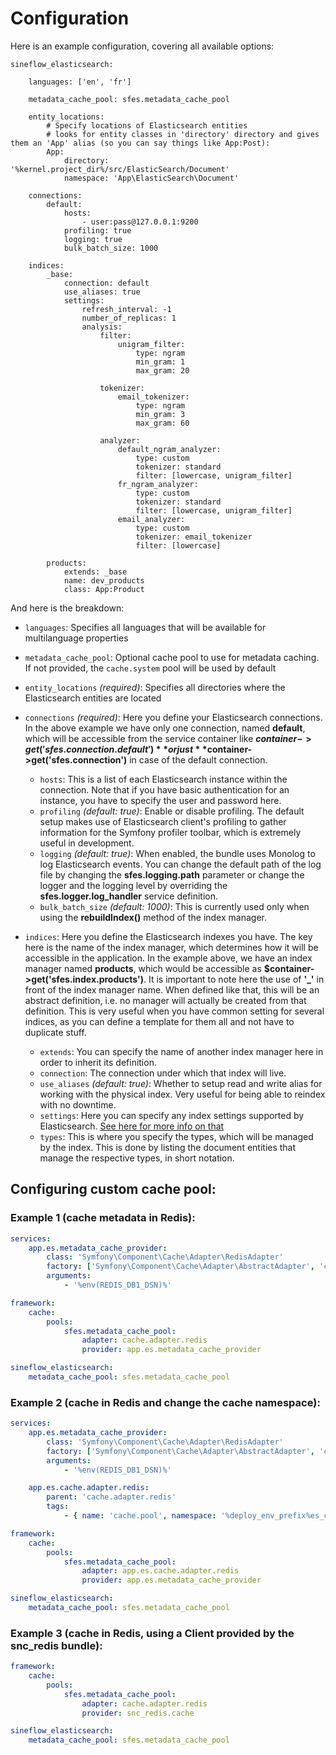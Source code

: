 # Configuration

Here is an example configuration, covering all available options:

```
sineflow_elasticsearch:

    languages: ['en', 'fr']

    metadata_cache_pool: sfes.metadata_cache_pool

    entity_locations:
        # Specify locations of Elasticsearch entities
        # looks for entity classes in 'directory' directory and gives them an 'App' alias (so you can say things like App:Post):
        App:
            directory: '%kernel.project_dir%/src/ElasticSearch/Document'
            namespace: 'App\ElasticSearch\Document'

    connections:
        default:
            hosts:
                - user:pass@127.0.0.1:9200
            profiling: true
            logging: true
            bulk_batch_size: 1000

    indices:
        _base:
            connection: default
            use_aliases: true
            settings:
                refresh_interval: -1
                number_of_replicas: 1
                analysis:
                    filter:
                        unigram_filter:
                            type: ngram
                            min_gram: 1
                            max_gram: 20

                    tokenizer:
                        email_tokenizer:
                            type: ngram
                            min_gram: 3
                            max_gram: 60

                    analyzer:
                        default_ngram_analyzer:
                            type: custom
                            tokenizer: standard
                            filter: [lowercase, unigram_filter]
                        fr_ngram_analyzer:
                            type: custom
                            tokenizer: standard
                            filter: [lowercase, unigram_filter]
                        email_analyzer:
                            type: custom
                            tokenizer: email_tokenizer
                            filter: [lowercase]

        products:
            extends: _base
            name: dev_products
            class: App:Product

```

And here is the breakdown:

* `languages`: Specifies all languages that will be available for multilanguage properties

* `metadata_cache_pool`: Optional cache pool to use for metadata caching. If not provided, the `cache.system` pool will be used by default

* `entity_locations` *(required)*: Specifies all directories where the Elasticsearch entities are located

* `connections` *(required)*: Here you define your Elasticsearch connections. In the above example we have only one connection, named **default**, which will be accessible from the service container like **$container->get('sfes.connection.default')** or just **$container->get('sfes.connection')** in case of the default connection.
    * `hosts`: This is a list of each Elasticsearch instance within the connection. Note that if you have basic authentication for an instance, you have to specify the user and password here.
    * `profiling` *(default: true)*: Enable or disable profiling. The default setup makes use of Elasticsearch client's profiling to gather information for the Symfony profiler toolbar, which is extremely useful in development.
    * `logging` *(default: true)*: When enabled, the bundle uses Monolog to log Elasticsearch events. You can change the default path of the log file by changing the **sfes.logging.path** parameter or change the logger and the logging level by overriding the **sfes.logger.log_handler** service definition.
    * `bulk_batch_size` *(default: 1000)*: This is currently used only when using the **rebuildIndex()** method of the index manager.

* `indices`: Here you define the Elasticsearch indexes you have. The key here is the name of the index manager, which determines how it will be accessible in the application. In the example above, we have an index manager named **products**, which would be accessible as **$container->get('sfes.index.products')**.
It is important to note here the use of **'_'** in front of the index manager name. When defined like that, this will be an abstract definition, i.e. no manager will actually be created from that definition. This is very useful when you have common setting for several indices, as you can define a template for them all and not have to duplicate stuff.
    * `extends`: You can specify the name of another index manager here in order to inherit its definition.
    * `connection`: The connection under which that index will live.
    * `use_aliases` *(default: true)*: Whether to setup read and write alias for working with the physical index. Very useful for being able to reindex with no downtime.
    * `settings`: Here you can specify any index settings supported by Elasticsearch. [See here for more info on that](https://www.elastic.co/guide/en/elasticsearch/reference/current/indices-update-settings.html)
    * `types`: This is where you specify the types, which will be managed by the index. This is done by listing the document entities that manage the respective types, in short notation.

## Configuring custom cache pool:

### Example 1 (cache metadata in Redis):

```yaml
services:
    app.es.metadata_cache_provider:
        class: 'Symfony\Component\Cache\Adapter\RedisAdapter'
        factory: ['Symfony\Component\Cache\Adapter\AbstractAdapter', 'createConnection']
        arguments:
            - '%env(REDIS_DB1_DSN)%'

framework:
    cache:
        pools:
            sfes.metadata_cache_pool:
                adapter: cache.adapter.redis
                provider: app.es.metadata_cache_provider

sineflow_elasticsearch:
    metadata_cache_pool: sfes.metadata_cache_pool
```

### Example 2 (cache in Redis and change the cache namespace):

```yaml
services:
    app.es.metadata_cache_provider:
        class: 'Symfony\Component\Cache\Adapter\RedisAdapter'
        factory: ['Symfony\Component\Cache\Adapter\AbstractAdapter', 'createConnection']
        arguments:
            - '%env(REDIS_DB1_DSN)%'

    app.es.cache.adapter.redis:
        parent: 'cache.adapter.redis'
        tags:
            - { name: 'cache.pool', namespace: '%deploy_env_prefix%es_cache' }

framework:
    cache:
        pools:
            sfes.metadata_cache_pool:
                adapter: app.es.cache.adapter.redis
                provider: app.es.metadata_cache_provider

sineflow_elasticsearch:
    metadata_cache_pool: sfes.metadata_cache_pool
```


### Example 3 (cache in Redis, using a Client provided by the snc_redis bundle):

```yaml
framework:
    cache:
        pools:
            sfes.metadata_cache_pool:
                adapter: cache.adapter.redis
                provider: snc_redis.cache

sineflow_elasticsearch:
    metadata_cache_pool: sfes.metadata_cache_pool
```

